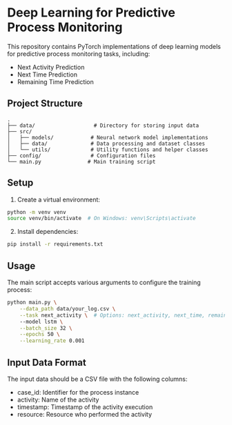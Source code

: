 # Deep Learning for Predictive Process Monitoring

This repository contains PyTorch implementations of deep learning models for predictive process monitoring tasks, including:
- Next Activity Prediction
- Next Time Prediction
- Remaining Time Prediction

## Project Structure
```
.
├── data/                   # Directory for storing input data
├── src/
│   ├── models/            # Neural network model implementations
│   ├── data/              # Data processing and dataset classes
│   └── utils/             # Utility functions and helper classes
├── config/                # Configuration files
└── main.py               # Main training script
```

## Setup

1. Create a virtual environment:
```bash
python -m venv venv
source venv/bin/activate  # On Windows: venv\Scripts\activate
```

2. Install dependencies:
```bash
pip install -r requirements.txt
```

## Usage

The main script accepts various arguments to configure the training process:

```bash
python main.py \
    --data_path data/your_log.csv \
    --task next_activity \  # Options: next_activity, next_time, remaining_time, multi
    --model lstm \
    --batch_size 32 \
    --epochs 50 \
    --learning_rate 0.001
```

## Input Data Format

The input data should be a CSV file with the following columns:
- case_id: Identifier for the process instance
- activity: Name of the activity
- timestamp: Timestamp of the activity execution
- resource: Resource who performed the activity 